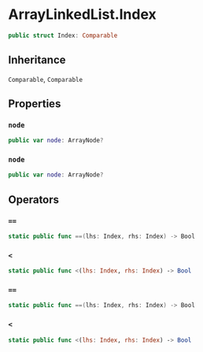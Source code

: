 # ArrayLinkedList.Index

``` swift
public struct Index: Comparable 
```

## Inheritance

`Comparable`, `Comparable`

## Properties

### `node`

``` swift
public var node: ArrayNode?
```

### `node`

``` swift
public var node: ArrayNode?
```

## Operators

### `==`

``` swift
static public func ==(lhs: Index, rhs: Index) -> Bool 
```

### `<`

``` swift
static public func <(lhs: Index, rhs: Index) -> Bool 
```

### `==`

``` swift
static public func ==(lhs: Index, rhs: Index) -> Bool 
```

### `<`

``` swift
static public func <(lhs: Index, rhs: Index) -> Bool 
```
